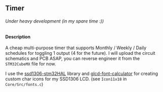 ## Timer
###### Under heavy development (in my spare time :))

#### Description
A cheap multi-purpose timer that supports Monthly / Weekly / Daily schedules for toggling 1 output (4 for the future). I will upload the circuit schematics and PCB ASAP, you can reverse engineer it from the `STM32CubeMX` file for now.

I use the <a href="https://github.com/4ilo/ssd1306-stm32HAL" target="_blank">ssd1306-stm32HAL</a> library and <a href="https://github.com/the-this-pointer/glcd-font-calculator" target="_blank">glcd-font-calculator</a> for creating custom char icons for my SSD1306 LCD. (see `Icon11x18` in `Core/Src/fonts.c`)
